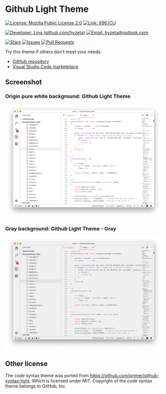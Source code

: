 # Github Light Theme

[![License: Mozilla Public License 2.0](https://img.shields.io/static/v1.svg?label=License&message=Mozilla%20Public%20License%202.0&logoColor=ffffff&labelColor=565b60&color=e72565&style=flat&logo=read-the-docs)](https://spdx.org/licenses/MPL-2.0.html)
[![Link: 996.ICU](https://img.shields.io/static/v1.svg?label=Link&message=996%2EICU&logoColor=ffffff&labelColor=565b60&color=e72565&style=flat&logo=read-the-docs)](https://996.icu/#/en_US)

[![Developer: Ling (github.com/hyzeta)](https://img.shields.io/static/v1.svg?label=Developer&message=Ling%20%28github.com/hyzeta%29&logoColor=ffffff&labelColor=565b60&color=d242c1&style=flat&logo=github)](https://github.com/hyzeta)
[![Email: hyzeta@outlook.com](https://img.shields.io/static/v1.svg?label=Email&message=hyzeta%40outlook.com&logoColor=ffffff&labelColor=565b60&color=d242c1&style=flat&logo=gmail)](mailto:hyzeta@outlook.com)

[![Stars](https://img.shields.io/github/stars/hyzeta/vscode-theme-github-light.svg?label=Stars&logoColor=ffffff&labelColor=565b60&color=e36209&style=flat&logo=git)](https://github.com/Hyzeta/vscode-theme-github-light)
[![Issues](https://img.shields.io/github/issues/hyzeta/vscode-theme-github-light.svg?label=Issues&logoColor=ffffff&labelColor=565b60&color=e36209&style=flat&logo=git)](https://github.com/Hyzeta/vscode-theme-github-light/issues)
[![Pull Requests](https://img.shields.io/github/issues-pr/hyzeta/vscode-theme-github-light.svg?label=Pull%20Requests&logoColor=ffffff&labelColor=565b60&color=e36209&style=flat&logo=git)](https://github.com/Hyzeta/vscode-theme-github-light/pulls)

Try this theme if others don't meet your needs.

* [GitHub repository](https://github.com/Hyzeta/vscode-theme-github-light)
* [Visual Studio Code marketplace](https://marketplace.visualstudio.com/items?itemName=Hyzeta.vscode-theme-github-light)

## Screenshot

### Origin pure white background: Github Light Theme

![](./screenshot/0.png)

### Gray background: Github Light Theme - Gray

![](./screenshot/1.png)

## Other license

The code syntax theme was ported from https://github.com/primer/github-syntax-light. Which is licensed under MIT. Copyright of the code syntax theme belongs to GitHub, Inc.
